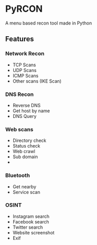 # PyRCON  
A menu based recon tool made in Python  

## __Features__  

### Network Recon
* TCP Scans
* UDP Scans
* ICMP Scans
* Other scans (IKE Scan)

### DNS Recon
* Reverse DNS
* Get host by name
* DNS Query

### Web scans
* Directory check
* Status check
* Web crawl
* Sub domain
*
### Bluetooth
* Get nearby
* Service scan

### OSINT
* Instagram search
* Facebook search
* Twitter search
* Website screenshot
* Exif
